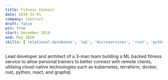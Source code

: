 ```yaml
---
title: Fitness Connect
date: 2019-12-01
company: Contract
draft: false
pin: true
start: December 2019
end: May 2020
skills: ['relational-databases', 'sql', 'microservices', 'rust', 'python', 'machine-learning', 'graphql', 'react', 'react-native', 'typescript', 'kubernetes', 'docker', 'project-management']
---
```


Lead developer and architect of a 3-man team
building a ML backed fitness service to allow
personal trainers to better connect with remote
clients, utilising cloud-native technologies such as
kubernetes, terraform, docker, rust, python,
react, and graphql.
